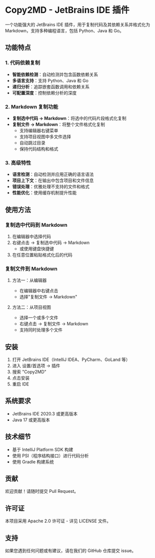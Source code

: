 # Copy2MD - JetBrains IDE 插件

一个功能强大的 JetBrains IDE 插件，用于复制代码及其依赖关系并格式化为 Markdown，支持多种编程语言，包括 Python、Java 和 Go。

## 功能特点

### 1. 代码依赖复制
- **智能依赖检测**：自动检测并包含函数依赖关系
- **多语言支持**：支持 Python、Java 和 Go
- **递归分析**：追踪嵌套函数调用和依赖关系
- **可配置深度**：控制依赖分析的深度

### 2. Markdown 复制功能
- **复制选中代码 → Markdown**：将选中的代码片段格式化复制
- **复制文件 → Markdown**：将整个文件格式化复制
  - 支持编辑器右键菜单
  - 支持项目视图中多文件选择
  - 自动跳过目录
  - 保持代码结构和格式

### 3. 高级特性
- **语言检测**：自动检测并应用正确的语言语法
- **项目上下文**：在输出中包含项目和文件信息
- **错误处理**：优雅处理不支持的文件和格式
- **性能优化**：使用缓存机制提升性能

## 使用方法

### 复制选中代码到 Markdown
1. 在编辑器中选择代码
2. 右键点击 → 复制选中代码 → Markdown
   - 或使用键盘快捷键
3. 在任意位置粘贴格式化后的代码

### 复制文件到 Markdown
1. 方法一：从编辑器
   - 在编辑器中右键点击
   - 选择"复制文件 → Markdown"

2. 方法二：从项目视图
   - 选择一个或多个文件
   - 右键点击 → 复制文件 → Markdown
   - 支持同时处理多个文件

## 安装
1. 打开 JetBrains IDE（IntelliJ IDEA、PyCharm、GoLand 等）
2. 进入 设置/首选项 → 插件
3. 搜索 "Copy2MD"
4. 点击安装
5. 重启 IDE

## 系统要求
- JetBrains IDE 2020.3 或更高版本
- Java 17 或更高版本

## 技术细节
- 基于 IntelliJ Platform SDK 构建
- 使用 PSI（程序结构接口）进行代码分析
- 使用 Gradle 构建系统

## 贡献
欢迎贡献！请随时提交 Pull Request。

## 许可证
本项目采用 Apache 2.0 许可证 - 详见 LICENSE 文件。

## 支持
如果您遇到任何问题或有建议，请在我们的 GitHub 仓库提交 issue。
